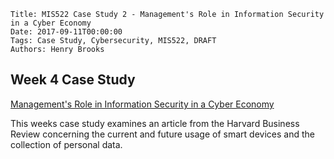     Title: MIS522 Case Study 2 - Management's Role in Information Security in a Cyber Economy
    Date: 2017-09-11T00:00:00
    Tags: Case Study, Cybersecurity, MIS522, DRAFT
    Authors: Henry Brooks
	
## Week 4 Case Study

[Management's Role in Information Security in a Cyber Economy](http://journals.sagepub.com/doi/abs/10.2307/41166154)

This weeks case study examines an article from the Harvard Business Review concerning the current and future usage of smart devices and the collection of personal data. 
